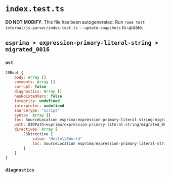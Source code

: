 # `index.test.ts`

**DO NOT MODIFY**. This file has been autogenerated. Run `rome test internal/js-parser/index.test.ts --update-snapshots` to update.

## `esprima > expression-primary-literal-string > migrated_0016`

### `ast`

```javascript
JSRoot {
	body: Array []
	comments: Array []
	corrupt: false
	diagnostics: Array []
	hasHoistedVars: false
	integrity: undefined
	interpreter: undefined
	sourceType: "script"
	syntax: Array []
	loc: SourceLocation esprima/expression-primary-literal-string/migrated_0016/input.js 1:0-1:14
	path: UIDPath<esprima/expression-primary-literal-string/migrated_0016/input.js>
	directives: Array [
		JSDirective {
			value: "Hello\\0World"
			loc: SourceLocation esprima/expression-primary-literal-string/migrated_0016/input.js 1:0-1:14
		}
	]
}
```

### `diagnostics`

```

```
